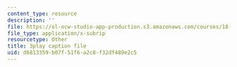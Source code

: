 ```yaml
---
content_type: resource
description: ''
file: https://ol-ocw-studio-app-production.s3.amazonaws.com/courses/18-01sc-single-variable-calculus-fall-2010/d6813359b07f51f6a2c8f32df489e2c5_nbtaQtX6JA.vtt
file_type: application/x-subrip
resourcetype: Other
title: 3play caption file
uid: d6813359-b07f-51f6-a2c8-f32df489e2c5
---
```

